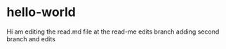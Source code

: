 # hello-world


Hi am editing the read.md file at the read-me edits branch
adding second branch and edits
